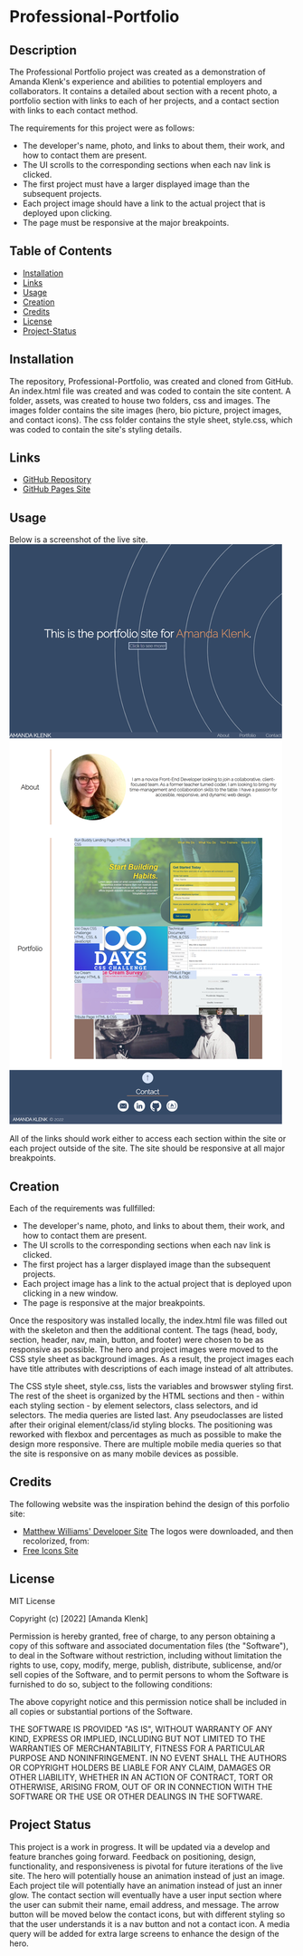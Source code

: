 # Professional-Portfolio

## Description

The Professional Portfolio project was created as a demonstration of Amanda Klenk's experience and abilities to potential employers and collaborators. It contains a detailed about section with a recent photo, a portfolio section with links to each of her projects, and a contact section with links to each contact method.

The requirements for this project were as follows:
* The developer's name, photo, and links to about them, their work, and how to contact them are present.
* The UI scrolls to the corresponding sections when each nav link is clicked.
* The first project must have a larger displayed image than the subsequent projects.
* Each project image should have a link to the actual project that is deployed upon clicking.
* The page must be responsive at the major breakpoints.



## Table of Contents
- [Installation](#installation)
- [Links](#links)
- [Usage](#usage)
- [Creation](#creation)
- [Credits](#credits)
- [License](#license)
- [Project-Status](#project-status)


## Installation
The repository, Professional-Portfolio, was created and cloned from GitHub. An index.html file was created and was coded to contain the site content. A folder, assets, was created to house two folders, css and images. The images folder contains the site images (hero, bio picture, project images, and contact icons). The css folder contains the style sheet, style.css, which was coded to contain the site's styling details.


## Links
- [GitHub Repository](https://github.com/amklenk/Professional-Portfolio)
- [GitHub Pages Site](https://amklenk.github.io/Professional-Portfolio/)


## Usage

Below is a screenshot of the live site.
![Portfolio Pages Site](./assets/images/fullpagescreenshot.png)


All of the links should work either to access each section within the site or each project outside of the site. The site should be responsive at all major breakpoints.


## Creation

Each of the requirements was fullfilled:
* The developer's name, photo, and links to about them, their work, and how to contact them are present.
* The UI scrolls to the corresponding sections when each nav link is clicked.
* The first project has a larger displayed image than the subsequent projects.
* Each project image has a link to the actual project that is deployed upon clicking in a new window.
* The page is responsive at the major breakpoints.

Once the respository was installed locally, the index.html file was filled out with the skeleton and then the additional content. The tags (head, body, section, header, nav, main, button, and footer) were chosen to be as responsive as possible. The hero and project images were moved to the CSS style sheet as background images. As a result, the project images each have title attributes with descriptions of each image instead of alt attributes.

The CSS style sheet, style.css, lists the variables and browswer styling first. The rest of the sheet is organized by the HTML sections and then - within each styling section - by element selectors, class selectors, and id selectors. The media queries are listed last. Any pseudoclasses are listed after their original element/class/id styling blocks. The positioning was reworked with flexbox and percentages as much as possible to make the design more responsive. There are multiple mobile media queries so that the site is responsive on as many mobile devices as possible.

## Credits
The following website was the inspiration behind the design of this porfolio site:
- [Matthew Williams' Developer Site](http://findmatthew.com)
The logos were downloaded, and then recolorized, from: 
- [Free Icons Site](https://icon-icons.com/)

## License

MIT License

Copyright (c) [2022] [Amanda Klenk]

Permission is hereby granted, free of charge, to any person obtaining a copy
of this software and associated documentation files (the "Software"), to deal
in the Software without restriction, including without limitation the rights
to use, copy, modify, merge, publish, distribute, sublicense, and/or sell
copies of the Software, and to permit persons to whom the Software is
furnished to do so, subject to the following conditions:

The above copyright notice and this permission notice shall be included in all
copies or substantial portions of the Software.

THE SOFTWARE IS PROVIDED "AS IS", WITHOUT WARRANTY OF ANY KIND, EXPRESS OR
IMPLIED, INCLUDING BUT NOT LIMITED TO THE WARRANTIES OF MERCHANTABILITY,
FITNESS FOR A PARTICULAR PURPOSE AND NONINFRINGEMENT. IN NO EVENT SHALL THE
AUTHORS OR COPYRIGHT HOLDERS BE LIABLE FOR ANY CLAIM, DAMAGES OR OTHER
LIABILITY, WHETHER IN AN ACTION OF CONTRACT, TORT OR OTHERWISE, ARISING FROM,
OUT OF OR IN CONNECTION WITH THE SOFTWARE OR THE USE OR OTHER DEALINGS IN THE
SOFTWARE.


## Project Status

This project is a work in progress. It will be updated via a develop and feature branches going forward. Feedback on positioning, design, functionality, and responsiveness is pivotal for future iterations of the live site. The hero will potentially house an animation instead of just an image. Each project tile will potentially have an animation instead of just an inner glow. The contact section will eventually have a user input section where the user can submit their name, email address, and message. The arrow button will be moved below the contact icons, but with different styling so that the user understands it is a nav button and not a contact icon. A media query will be added for extra large screens to enhance the design of the hero.